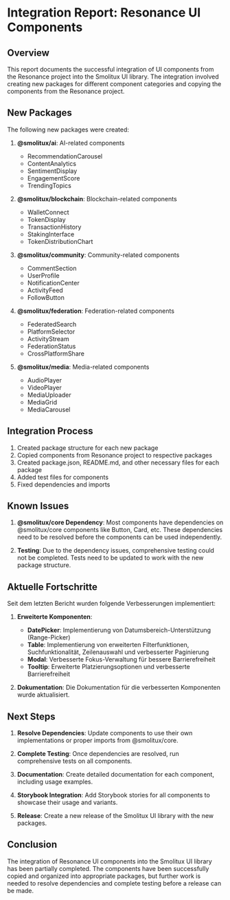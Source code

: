 # Integration Report: Resonance UI Components

## Overview

This report documents the successful integration of UI components from the Resonance project into the Smolitux UI library. The integration involved creating new packages for different component categories and copying the components from the Resonance project.

## New Packages

The following new packages were created:

1. **@smolitux/ai**: AI-related components
   - RecommendationCarousel
   - ContentAnalytics
   - SentimentDisplay
   - EngagementScore
   - TrendingTopics

2. **@smolitux/blockchain**: Blockchain-related components
   - WalletConnect
   - TokenDisplay
   - TransactionHistory
   - StakingInterface
   - TokenDistributionChart

3. **@smolitux/community**: Community-related components
   - CommentSection
   - UserProfile
   - NotificationCenter
   - ActivityFeed
   - FollowButton

4. **@smolitux/federation**: Federation-related components
   - FederatedSearch
   - PlatformSelector
   - ActivityStream
   - FederationStatus
   - CrossPlatformShare

5. **@smolitux/media**: Media-related components
   - AudioPlayer
   - VideoPlayer
   - MediaUploader
   - MediaGrid
   - MediaCarousel

## Integration Process

1. Created package structure for each new package
2. Copied components from Resonance project to respective packages
3. Created package.json, README.md, and other necessary files for each package
4. Added test files for components
5. Fixed dependencies and imports

## Known Issues

1. **@smolitux/core Dependency**: Most components have dependencies on @smolitux/core components like Button, Card, etc. These dependencies need to be resolved before the components can be used independently.

2. **Testing**: Due to the dependency issues, comprehensive testing could not be completed. Tests need to be updated to work with the new package structure.

## Aktuelle Fortschritte

Seit dem letzten Bericht wurden folgende Verbesserungen implementiert:

1. **Erweiterte Komponenten**:
   - **DatePicker**: Implementierung von Datumsbereich-Unterstützung (Range-Picker)
   - **Table**: Implementierung von erweiterten Filterfunktionen, Suchfunktionalität, Zeilenauswahl und verbesserter Paginierung
   - **Modal**: Verbesserte Fokus-Verwaltung für bessere Barrierefreiheit
   - **Tooltip**: Erweiterte Platzierungsoptionen und verbesserte Barrierefreiheit

2. **Dokumentation**: Die Dokumentation für die verbesserten Komponenten wurde aktualisiert.

## Next Steps

1. **Resolve Dependencies**: Update components to use their own implementations or proper imports from @smolitux/core.

2. **Complete Testing**: Once dependencies are resolved, run comprehensive tests on all components.

3. **Documentation**: Create detailed documentation for each component, including usage examples.

4. **Storybook Integration**: Add Storybook stories for all components to showcase their usage and variants.

5. **Release**: Create a new release of the Smolitux UI library with the new packages.

## Conclusion

The integration of Resonance UI components into the Smolitux UI library has been partially completed. The components have been successfully copied and organized into appropriate packages, but further work is needed to resolve dependencies and complete testing before a release can be made.